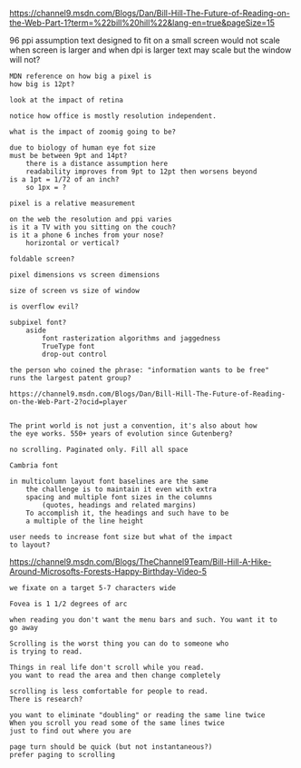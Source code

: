 https://channel9.msdn.com/Blogs/Dan/Bill-Hill-The-Future-of-Reading-on-the-Web-Part-1?term=%22bill%20hill%22&lang-en=true&pageSize=15

96 ppi assumption
	text designed to fit on a small screen would not scale 
	when screen is larger and when dpi is larger
	text may scale but the window will not?
	
	MDN reference on how big a pixel is
	how big is 12pt?
	
	look at the impact of retina
	
	notice how office is mostly resolution independent.
	
	what is the impact of zoomig going to be?
	
	due to biology of human eye fot size
	must be between 9pt and 14pt?
		there is a distance assumption here
		readability improves from 9pt to 12pt then worsens beyond
	is a 1pt = 1/72 of an inch?
		so 1px = ?
	
	pixel is a relative measurement
	
	on the web the resolution and ppi varies
	is it a TV with you sitting on the couch?
	is it a phone 6 inches from your nose?
		horizontal or vertical?
		
	foldable screen?
	
	pixel dimensions vs screen dimensions
	
	size of screen vs size of window
	
	is overflow evil?
	
	subpixel font?
		aside
			font rasterization algorithms and jaggedness
			TrueType font
			drop-out control
			
	the person who coined the phrase: "information wants to be free"
	runs the largest patent group?
	
	https://channel9.msdn.com/Blogs/Dan/Bill-Hill-The-Future-of-Reading-on-the-Web-Part-2?ocid=player
	
	
	The print world is not just a convention, it's also about how
	the eye works. 550+ years of evolution since Gutenberg?
	
	no scrolling. Paginated only. Fill all space
	
	Cambria font
	
	in multicolumn layout font baselines are the same
		the challenge is to maintain it even with extra
		spacing and multiple font sizes in the columns
			(quotes, headings and related margins)
		To accomplish it, the headings and such have to be
		a multiple of the line height
		
	user needs to increase font size but what of the impact
	to layout?
	
https://channel9.msdn.com/Blogs/TheChannel9Team/Bill-Hill-A-Hike-Around-Microsofts-Forests-Happy-Birthday-Video-5

	we fixate on a target 5-7 characters wide
	
	Fovea is 1 1/2 degrees of arc
	
	when reading you don't want the menu bars and such. You want it to
	go away
	
	Scrolling is the worst thing you can do to someone who
	is trying to read.
	
	Things in real life don't scroll while you read.
	you want to read the area and then change completely
	
	scrolling is less comfortable for people to read.
	There is research?
	
	you want to eliminate "doubling" or reading the same line twice
	When you scroll you read some of the same lines twice
	just to find out where you are
	
	page turn should be quick (but not instantaneous?)
	prefer paging to scrolling